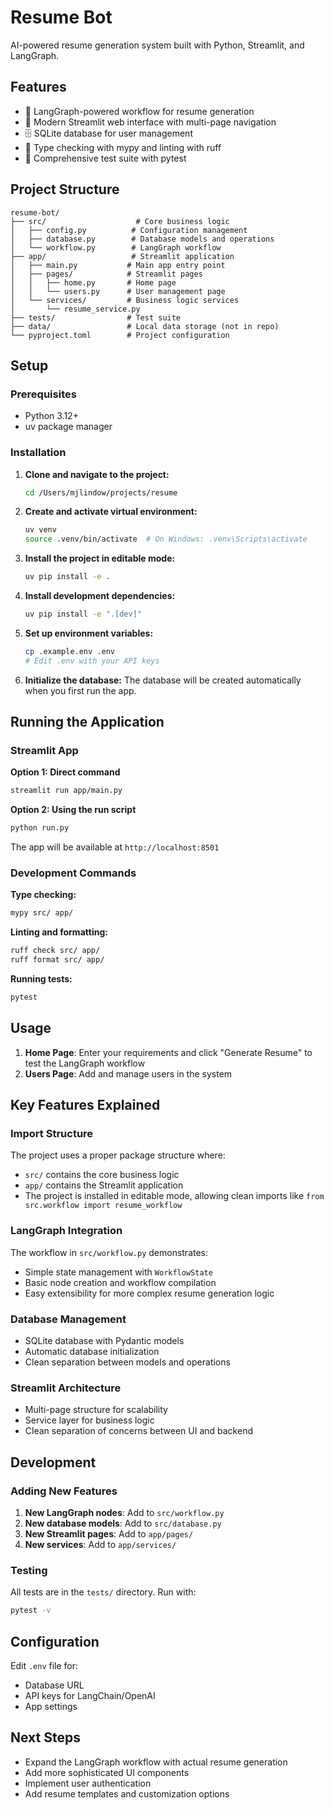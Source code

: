# Resume Bot

AI-powered resume generation system built with Python, Streamlit, and LangGraph.

## Features

- 🤖 LangGraph-powered workflow for resume generation
- 📄 Modern Streamlit web interface with multi-page navigation
- 🗄️ SQLite database for user management
- 🔧 Type checking with mypy and linting with ruff
- 🧪 Comprehensive test suite with pytest

## Project Structure

```
resume-bot/
├── src/                    # Core business logic
│   ├── config.py          # Configuration management
│   ├── database.py        # Database models and operations
│   └── workflow.py        # LangGraph workflow
├── app/                   # Streamlit application
│   ├── main.py           # Main app entry point
│   ├── pages/            # Streamlit pages
│   │   ├── home.py       # Home page
│   │   └── users.py      # User management page
│   └── services/         # Business logic services
│       └── resume_service.py
├── tests/                # Test suite
├── data/                 # Local data storage (not in repo)
└── pyproject.toml        # Project configuration
```

## Setup

### Prerequisites

- Python 3.12+
- uv package manager

### Installation

1. **Clone and navigate to the project:**
   ```bash
   cd /Users/mjlindow/projects/resume
   ```

2. **Create and activate virtual environment:**
   ```bash
   uv venv
   source .venv/bin/activate  # On Windows: .venv\Scripts\activate
   ```

3. **Install the project in editable mode:**
   ```bash
   uv pip install -e .
   ```

4. **Install development dependencies:**
   ```bash
   uv pip install -e ".[dev]"
   ```

5. **Set up environment variables:**
   ```bash
   cp .example.env .env
   # Edit .env with your API keys
   ```

6. **Initialize the database:**
   The database will be created automatically when you first run the app.

## Running the Application

### Streamlit App

**Option 1: Direct command**
```bash
streamlit run app/main.py
```

**Option 2: Using the run script**
```bash
python run.py
```

The app will be available at `http://localhost:8501`

### Development Commands

**Type checking:**
```bash
mypy src/ app/
```

**Linting and formatting:**
```bash
ruff check src/ app/
ruff format src/ app/
```

**Running tests:**
```bash
pytest
```

## Usage

1. **Home Page**: Enter your requirements and click "Generate Resume" to test the LangGraph workflow
2. **Users Page**: Add and manage users in the system

## Key Features Explained

### Import Structure

The project uses a proper package structure where:
- `src/` contains the core business logic
- `app/` contains the Streamlit application
- The project is installed in editable mode, allowing clean imports like `from src.workflow import resume_workflow`

### LangGraph Integration

The workflow in `src/workflow.py` demonstrates:
- Simple state management with `WorkflowState`
- Basic node creation and workflow compilation
- Easy extensibility for more complex resume generation logic

### Database Management

- SQLite database with Pydantic models
- Automatic database initialization
- Clean separation between models and operations

### Streamlit Architecture

- Multi-page structure for scalability
- Service layer for business logic
- Clean separation of concerns between UI and backend

## Development

### Adding New Features

1. **New LangGraph nodes**: Add to `src/workflow.py`
2. **New database models**: Add to `src/database.py`
3. **New Streamlit pages**: Add to `app/pages/`
4. **New services**: Add to `app/services/`

### Testing

All tests are in the `tests/` directory. Run with:
```bash
pytest -v
```

## Configuration

Edit `.env` file for:
- Database URL
- API keys for LangChain/OpenAI
- App settings

## Next Steps

- Expand the LangGraph workflow with actual resume generation
- Add more sophisticated UI components
- Implement user authentication
- Add resume templates and customization options
